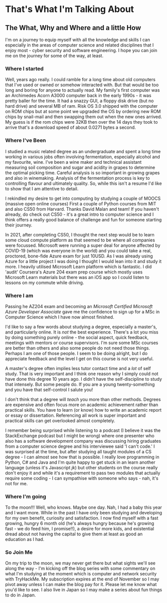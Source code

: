 # That's What I'm Talking About

## The What, Why and Where and a little How

I'm on a journey to equip myself with all the knowledge and skills I can especially in the areas of computer science and related disciplines that I enjoy most - cyber security and software engineering. I hope you can join me on the journey for some of the way, at least.

### Where I started
Well, years ago really. I could ramble for a long time about old computers that I've used or owned or somehow interacted with. But that would be too long and boring for anyone to actually read. My family's first computer was an Archimedes Acorn A3000 computer back in the early 1990s - it was pretty baller for the time. It had a snazzy GUI, a floppy disk drive (but no hard drive) and several MB of ram. Risk OS 3.0 shipped with the computer on ROM chips but at some point we upgraded the OS by ordering new ROM chips by snail-mail and then swapping them out when the new ones arrived. My guess is if the rom chips were 32KB then over the 14 days they took to arrive that's a download speed of about 0.0271 bytes a second.

### Where I've Been
I studied a music related degree as an undergraduate and spent a long time working in various jobs often involving fermentation, especially alcohol and my favourite, wine. I've been a wine maker and technical assistant measuring soil composition and sugar and acidity in grapes to determine the optimal picking time. Careful analysis is so important in growing grapes and also in winemaking. Analysis of the fermentation process is key to controlling flavour and ultimately quality. So, while this isn't a resume I'd like to show that I am attentive to detail.

I rekindled my desire to get into computing by studying a couple of MOOCS (massive open online courses) First a couple of Python courses from MIT and also CS50 from Harvard. Thanks David Malan and team! If you haven't already, do check out CS50 - it's a great intro to computer science and I think offers a really good balance of challenge and fun for someone starting their journey.

In 2021, after completing CS50, I thought the next step would be to learn some cloud compute platform as that seemed to be where all companies were focussed. Microsoft were running a super deal for anyone affected by COVID-19 (which was everyone in the world) and you could take a real, proctored, bone-fide Azure exam for just 10USD. As I was already using Azure for a little project I was doing I thought I would lean into it and study it more. I heavily utilised Microsoft Learn platform which is fantastic. I did 'audit' Coursera's Azure 204 exam prep course which mostly uses Microsoft Learn materials but there was an iOS app so I could listen to lessons on my commute while driving. 

### Where I am
Passing he AZ204 exam and becoming an *Microsoft Certified Microsoft Azure Developer Associate* gave me the confidence to sign up for a MSc in Computer Science which I have now almost finished. 

I'd like to say a few words about studying a degree, especially a master's, and particularly online. It is *not* the best experience.  There's a lot you miss by doing something purely online - the social aspect, quick feedback, meetings with mentors or course supervisors. I'm sure some MSc courses are better than others and also some people do not need those things. Perhaps I am one of those people. I seem to be doing alright, but I do appreciate feedback and the level I get on this course is not very useful.

A master's degree often implies less tutor contact time and a *lot* of self study. That is very important and I think one reason why I simply could not have done this degree 10 years ago. I didn't have the self-discipline to study that intensely. But some people do. If you are a young twenty-something and you have that self-control I salute you! 

I don't think that a degree will *teach* you more than other methods. Degrees are expensive and often focus more on academic achievement rather than practical skills. You have to learn (or know) how to write an academic report or essay or dissertation. Referencing all work is super important and practical skills can get overlooked almost completely. 

I remember being surprised while listening to a podcast (I believe it was the StackExchange podcast but I might be wrong) where one presenter who also has a software development company was discussing hiring graduates from a computer science degree and his interviewee said 'I can't code.' I was surprised at the time, but after studying all taught modules of a CS degree - I can almost see how that is possible. I really love programming in Python, C# and Java and I'm quite happy to get stuck in an learn another language (unless it's Javascript *jk*) but other students on the course really don't enjoy it and while it's a requirement to pass two modules that actually require some coding - I can sympathise with someone who says - nah, it's not for me. 

### Where I'm going

To the moon!!! Well, who knows. Maybe one day. Nah, I had a baby this year and I want more. While in the past I have only been studying and developing for my own benefit, curiosity and satisfaction. I now find myself with a fast growing, hungry 6 month old (he's always hungry because he's growing fast - we do feed him, I promise!!), a desire for more kids, and existential dread about not having the capital to give them at least as good an education as I had.


### So Join Me
On my trip to the moon, we may never get there but what sights we'll see along the way - I'm kicking off the blog series with some commentary on what I'm studying at the moment which is computer and network security with TryHackMe. My subscription expires at the end of November so I may pivot away unless I can make the blog pay for it.  Please let me know what you'd like to see. I also live in Japan so I may make a series about fun things to do in Japan.